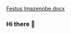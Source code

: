[Festus Imazenobe.docx](https://github.com/Ebehi77/Ebehi77/files/9872699/Festus.Imazenobe.docx)
### Hi there 👋

<!--
**Ebehi77/Ebehi77** is a ✨ _special_ ✨ repository because its `README.md` (this file) appears on your GitHub profile.

Here are some ideas to get you started:

- 🔭 I’m currently working on ...
- 🌱 I’m currently learning ...
- 👯 I’m looking to collaborate on ...
- 🤔 I’m looking for help with ...
- 💬 Ask me about ...
- 📫 How to reach me: ...
- 😄 Pronouns: ...
- ⚡ Fun fact: ...
-->
